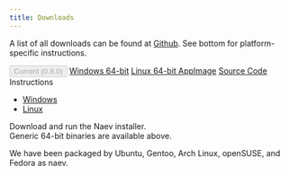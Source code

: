 ```yaml
---
title: Downloads
---
```


A list of all downloads can be found at [Github](https://github.com/naev/naev/releases). See bottom for platform-specific instructions.

<div class="my-4 list-group" id="download-list">
 <button type="button" class="list-group-item list-group-item-action active" disabled>Current (0.8.0)</button>
 <a class='list-group-item list-group-item-action' href='https://github.com/naev/naev/releases/download/v0.8.0/naev-0.8.0-win64.exe'>Windows 64-bit</a>
 <a class='list-group-item list-group-item-action' href='https://github.com/naev/naev/releases/download/v0.8.0/naev-0.8.0-linux-x86-64.AppImage'>Linux 64-bit AppImage</a>
 <a class='list-group-item list-group-item-action' href='https://github.com/naev/naev/releases/download/v0.8.0/naev-0.8.0-source.tar.gz'>Source Code</a>
</div>

<div class="my-4 card">
 <div class="card-header">
 Instructions
 </div>
 <div class="card-body">
  <ul class="nav nav-tabs" role="tablist">
   <li class="nav-item">
    <a class="nav-link active" id="windows-tab" data-toggle="tab" href="#windows-desc" role="tab" aria-selected="true">Windows</a>
   </li>
   <!--<li class="nav-item">
    <a class="nav-link" id="macosx-tab" data-toggle="tab" href="#macosx-desc" role="tab" aria-selected="false">Mac OS X</a>
   </li>-->
   <li class="nav-item">
    <a class="nav-link" id="linux-tab" data-toggle="tab" href="#linux-desc" role="tab" aria-selected="false">Linux</a>
   </li>
  </ul>
  <div class="m-2 tab-content">
   <div class="tab-pane fade show active" id="windows-desc" role="tabpanel" aria-labelledby="windows-tab" markdown=1>
Download and run the Naev installer.
   </div>
   <!--<div class="tab-pane fade" id="macosx-desc" role="tabpanel" aria-labelledby="macosx-tab" markdown=1>
Download the universal binary and the ndata. Once you have downloaded the ndata, you need to place it in naev.app/Contents/Resources.
You can open up naev.app as a folder by right clicking and selecting “Show Package Contents”.
   </div>-->
   <div class="tab-pane fade" id="linux-desc" role="tabpanel" aria-labelledby="linux-tab" markdown=1>
Generic 64-bit binaries are available above.
<!--Ubuntu users can install Naev through the [Playdeb package](http://www.playdeb.net/software/NAEV). If you’re unfamiliar, instructions can be found [here](http://www.playdeb.net/updates/Ubuntu/#how_to_install).-->

We have been packaged by Ubuntu, Gentoo, Arch Linux, openSUSE, and Fedora as naev.

<!--If you’re using our official binaries, make sure to install the dependencies. -->
   </div>
  </div>
 </div>
</div>
